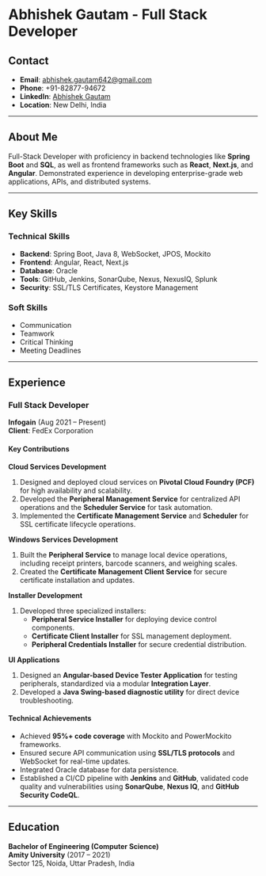 # Abhishek Gautam - Full Stack Developer

## Contact  
- **Email**: [abhishek.gautam642@gmail.com](mailto:abhishek.gautam642@gmail.com)  
- **Phone**: +91-82877-94672  
- **LinkedIn**: [Abhishek Gautam](http://www.linkedin.com/in/abhishek-g-7b0849120)  
- **Location**: New Delhi, India  

---

## About Me  

Full-Stack Developer with proficiency in backend technologies like **Spring Boot** and **SQL**, as well as frontend frameworks such as **React**, **Next.js**, and **Angular**. Demonstrated experience in developing enterprise-grade web applications, APIs, and distributed systems.

---

## Key Skills  

### Technical Skills  
- **Backend**: Spring Boot, Java 8, WebSocket, JPOS, Mockito  
- **Frontend**: Angular, React, Next.js  
- **Database**: Oracle  
- **Tools**: GitHub, Jenkins, SonarQube, Nexus, NexusIQ, Splunk  
- **Security**: SSL/TLS Certificates, Keystore Management  

### Soft Skills  
- Communication  
- Teamwork  
- Critical Thinking  
- Meeting Deadlines  

---

## Experience  

### Full Stack Developer  
**Infogain** (Aug 2021 – Present)  
**Client**: FedEx Corporation  

#### Key Contributions  

**Cloud Services Development**  
1. Designed and deployed cloud services on **Pivotal Cloud Foundry (PCF)** for high availability and scalability.  
2. Developed the **Peripheral Management Service** for centralized API operations and the **Scheduler Service** for task automation.  
3. Implemented the **Certificate Management Service** and **Scheduler** for SSL certificate lifecycle operations.  

**Windows Services Development**  
1. Built the **Peripheral Service** to manage local device operations, including receipt printers, barcode scanners, and weighing scales.  
2. Created the **Certificate Management Client Service** for secure certificate installation and updates.  

**Installer Development**  
1. Developed three specialized installers:  
   - **Peripheral Service Installer** for deploying device control components.  
   - **Certificate Client Installer** for SSL management deployment.  
   - **Peripheral Credentials Installer** for secure credential distribution.  

**UI Applications**  
1. Designed an **Angular-based Device Tester Application** for testing peripherals, standardized via a modular **Integration Layer**.  
2. Developed a **Java Swing-based diagnostic utility** for direct device troubleshooting.  

#### Technical Achievements  
- Achieved **95%+ code coverage** with Mockito and PowerMockito frameworks.  
- Ensured secure API communication using **SSL/TLS protocols** and WebSocket for real-time updates.  
- Integrated Oracle database for data persistence.  
- Established a CI/CD pipeline with **Jenkins** and **GitHub**, validated code quality and vulnerabilities using **SonarQube**, **Nexus IQ**, and **GitHub Security CodeQL**.  

---

## Education  

**Bachelor of Engineering (Computer Science)**  
**Amity University** (2017 – 2021)  
Sector 125, Noida, Uttar Pradesh, India  
